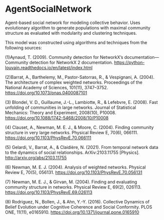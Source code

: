 # AgentSocialNetwork
Agent-based social network for modeling collective behavior. Uses evolutionary algorithm to generate populations with maximal community structure as evaluated with modularity and 
clustering techniques.

This model was constructed using algorithms and techniques from the following sources:

  (1)Aynaud, T. (2009). Community detection for NetworkX’s documentation—Community detection for NetworkX 2 documentation. https://python-louvain.readthedocs.io/en/latest/index.html
  
  (2)Barrat, A., Barthelemy, M., Pastor-Satorras, R., & Vespignani, A. (2004). The architecture of complex weighted networks. Proceedings of the National Academy of Sciences, 101(11), 3747–3752. https://doi.org/10.1073/pnas.0400087101
  
  (3) Blondel, V. D., Guillaume, J.-L., Lambiotte, R., & Lefebvre, E. (2008). Fast unfolding of communities in large networks. Journal of Statistical Mechanics: Theory and Experiment, 2008(10), P10008. https://doi.org/10.1088/1742-5468/2008/10/P10008
  
  (4) Clauset, A., Newman, M. E. J., & Moore, C. (2004). Finding community structure in very large networks. Physical Review E, 70(6), 066111. https://doi.org/10.1103/PhysRevE.70.066111
  
  (5) Gelardi, V., Barrat, A., & Claidière, N. (2021). From temporal network data to the dynamics of social relationships. ArXiv:2103.11755 [Physics]. http://arxiv.org/abs/2103.11755
  
  (6) Newman, M. E. J. (2004). Analysis of weighted networks. Physical Review E, 70(5), 056131. https://doi.org/10.1103/PhysRevE.70.056131
  
  (7) Newman, M. E. J., & Girvan, M. (2004). Finding and evaluating community structure in networks. Physical Review E, 69(2), 026113. https://doi.org/10.1103/PhysRevE.69.026113
  
  (8) Rodriguez, N., Bollen, J., & Ahn, Y.-Y. (2016). Collective Dynamics of Belief Evolution under Cognitive Coherence and Social Conformity. PLOS ONE, 11(11), e0165910. https://doi.org/10.1371/journal.pone.0165910


